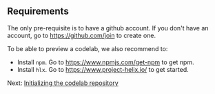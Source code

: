 ## Requirements

The only pre-requisite is to have a github account. If you don't have an account, go to https://github.com/join to create one.

To be able to preview a codelab, we also recommend to:
 
* Install `npm`. Go to https://www.npmjs.com/get-npm to get npm.
* Install `hlx`. Go to https://www.project-helix.io/ to get started.

Next: [Initializing the codelab repository](/lessons/lesson1.md)  

 